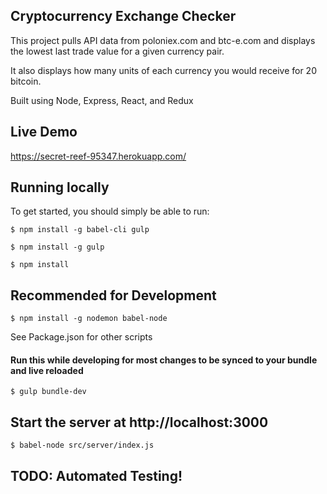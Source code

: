 
## Cryptocurrency Exchange Checker

This project pulls API data from poloniex.com and btc-e.com and displays the lowest last trade value for a given currency pair.

It also displays how many units of each currency you would receive for 20 bitcoin.

Built using Node, Express, React, and Redux

## Live Demo

https://secret-reef-95347.herokuapp.com/

## Running locally

To get started, you should simply be able to run:

`$ npm install -g babel-cli gulp`

`$ npm install -g gulp`

`$ npm install`

## Recommended for Development

`$ npm install -g nodemon babel-node`

See Package.json for other scripts

#### Run this while developing for most changes to be synced to your bundle and live reloaded
`$ gulp bundle-dev`

## Start the server at http://localhost:3000
`$ babel-node src/server/index.js`

## TODO: Automated Testing!

